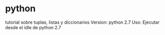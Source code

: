 # python
 tutorial sobre tuplas, listas y diccionarios
 Version: python 2.7
 Uso: Ejecutar desde el idle de python 2.7
